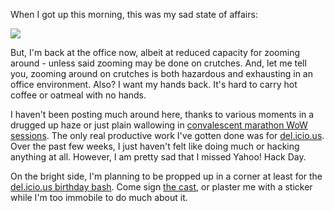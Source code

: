 When I got up this morning, this was my sad state of affairs:

<img src="http://decafbad.com/blog/wp-content/uploads/2006/10/plaze-20days.jpg" border="0" />

But, I'm back at the office now, albeit at reduced capacity for zooming around - unless said zooming may be done on crutches.  And, let me tell you, zooming around on crutches is both hazardous and exhausting in an office environment.  Also?  I want my hands back.  It's hard to carry hot coffee or oatmeal with no hands.

I haven't been posting much around here, thanks to various moments in a drugged up haze or just plain wallowing in [convalescent marathon WoW sessions](http://decafbad.com/blog/2006/09/06/world-of-warcraft-is-my-world-of-warcraft).  The only real productive work I've gotten done was for [del.icio.us](http://del.icio.us).  Over the past few weeks, I just haven't felt like doing much or hacking anything at all.  However, I am pretty sad that I missed Yahoo! Hack Day.

On the bright side, I'm planning to be propped up in a corner at least for the [del.icio.us birthday bash](http://upcoming.org/event/109550/).  Come sign [the cast](http://flickr.com/photos/missadroit/251064139/), or plaster me with a sticker while I'm too immobile to do much about it.
